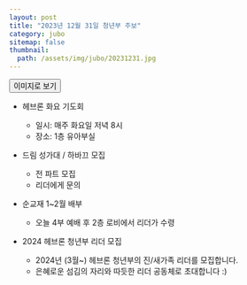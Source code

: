 ```yaml
---
layout: post
title: "2023년 12월 31일 청년부 주보"
category: jubo
sitemap: false
thumbnail: 
  path: /assets/img/jubo/20231231.jpg
---
```


<button class="btn btn-sm btn-primary mt1" onclick="location.href='/assets/img/jubo/20231231.jpg'"> 이미지로 보기 </button>

- 헤브론 화요 기도회
  - 일시: 매주 화요일 저녁 8시
  - 장소: 1층 유아부실

- 드림 성가대 / 하바끄 모집
  - 전 파트 모집
  - 리더에게 문의

- 순교재 1~2월 배부
  - 오늘 4부 예배 후 2층 로비에서 리더가 수령

- 2024 헤브론 청년부 리더 모집
  - 2024년 (3월~) 헤브론 청년부의 진/새가족 리더를 모집합니다.
  - 은혜로운 섬김의 자리와 따듯한 리더 공동체로 초대합니다 :)
